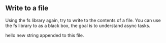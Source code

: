 ## Write to a file
Using the fs library again, try to write to the contents of a file.
You can use the fs library to as a black box, the goal is to understand async tasks.

hello
new
string
appended
to this file.